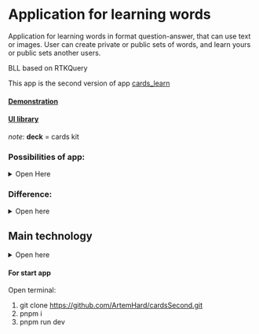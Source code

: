 # Application for learning words

<p>Application for learning words in format question-answer, that
can use text or images. User can create private or public sets of words,
and learn yours or public sets another users.
</p>
<p>BLL based on RTKQuery</p>
<p>This app is the second version of app <a href="https://github.com/ArtemHard/cards_learn/tree/main/app">cards_learn<a/></p>

#### [Demonstration](https://cards-ecru-three.vercel.app/)

#### [UI library](https://cards-git-storybook-deploy-kabaktema1-gmailcom.vercel.app/)

_note_: **deck** = cards kit

### Possibilities of app:

<details>
  <summary>Open Here</summary>
  
  
> - Authorization
> - Registration
> - Recovering Password
> - Searching cards and decks by params (name, updated, question and etc.)
> - CRUD operation:
>   > - User can create, delete, update deck
>   > - User can create, delete, update card
>   > - User can learn yours or public cards
>   > - creating, updating support images
>   > - set status of card for change frequency repeat
>   > - Change personal info
> - Have validation on all forms
</details>

### Difference:

<details>
  <summary>Open here</summary>

> - BLL based on RTKQuery
> - Have polymorh components
> - Used SCSS, all components was styled from zero-style
> - Different style
> - another file structure
> - Different backend server

</details>

## Main technology

<details>
  <summary>Open here</summary>

> - React (based on Vite)
> - Redux Toolkit, RTKQuery
> - Storybook
> - react-hook-form
> - zod
> - Radix UI
> - pnpm package manager

</details>

#### For start app

Open terminal:

1. git clone https://github.com/ArtemHard/cardsSecond.git
2. pnpm i
3. pnpm run dev
